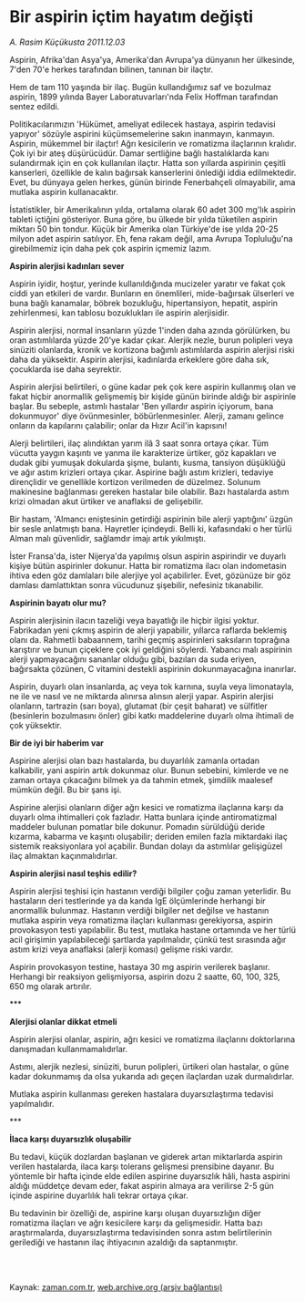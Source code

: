 # Bir aspirin içtim hayatım değişti

*A. Rasim Küçükusta 2011.12.03*

<td class="columnist-detail">
<p>Aspirin, Afrika'dan Asya'ya, Amerika'dan Avrupa'ya dünyanın her ülkesinde, 7'den 70'e herkes tarafından bilinen, tanınan bir ilaçtır.</p>
<p>
<div id="haberMetinDiv">
<p> Hem de tam 110 yaşında bir ilaç. Bugün kullandığımız saf ve bozulmaz aspirin, 1899 yılında Bayer Laboratuvarları'nda Felix Hoffman tarafından sentez edildi.
<p>Politikacılarımızın 'Hükümet, ameliyat edilecek hastaya, aspirin tedavisi yapıyor' sözüyle aspirini küçümsemelerine sakın inanmayın, kanmayın. Aspirin, mükemmel bir ilaçtır! Ağrı kesicilerin ve romatizma ilaçlarının kralıdır. Çok iyi bir ateş düşürücüdür. Damar sertliğine bağlı hastalıklarda kanı sulandırmak için en çok kullanılan ilaçtır. Hatta son yıllarda aspirinin çeşitli kanserleri, özellikle de kalın bağırsak kanserlerini önlediği iddia edilmektedir. Evet, bu dünyaya gelen herkes, günün birinde Fenerbahçeli olmayabilir, ama mutlaka aspirin kullanacaktır.
<p>İstatistikler, bir Amerikalının yılda, ortalama olarak 60 adet 300 mg'lık aspirin tableti içtiğini gösteriyor. Buna göre, bu ülkede bir yılda tüketilen aspirin miktarı 50 bin tondur. Küçük bir Amerika olan Türkiye'de ise yılda 20-25 milyon adet aspirin satılıyor. Eh, fena rakam değil, ama Avrupa Topluluğu'na girebilmemiz için daha pek çok aspirin içmemiz lazım.
<p><b>Aspirin alerjisi kadınları sever</b>
<p>Aspirin iyidir, hoştur, yerinde kullanıldığında mucizeler yaratır ve fakat çok ciddi yan etkileri de vardır. Bunların en önemlileri, mide-bağırsak ülserleri ve buna bağlı kanamalar, böbrek bozukluğu, hipertansiyon, hepatit, aspirin zehirlenmesi, kan tablosu bozuklukları ile aspirin alerjisidir.
<p>Aspirin alerjisi, normal insanların yüzde 1'inden daha azında görülürken, bu oran astımlılarda yüzde 20'ye kadar çıkar. Alerjik nezle, burun polipleri veya sinüziti olanlarda, kronik ve kortizona bağımlı astımlılarda aspirin alerjisi riski daha da yüksektir. Aspirin alerjisi, kadınlarda erkeklere göre daha sık, çocuklarda ise daha seyrektir.
<p>Aspirin alerjisi belirtileri, o güne kadar pek çok kere aspirin kullanmış olan ve fakat hiçbir anormallik gelişmemiş bir kişide günün birinde aldığı bir aspirinle başlar. Bu sebeple, astımlı hastalar 'Ben yıllardır aspirin içiyorum, bana dokunmuyor' diye övünmesinler, böbürlenmesinler. Alerji, zamanı gelince onların da kapılarını çalabilir; onlar da Hızır Acil'in kapısını!
<p>Alerji belirtileri, ilaç alındıktan yarım ilâ 3 saat sonra ortaya çıkar. Tüm vücutta yaygın kaşıntı ve yanma ile karakterize ürtiker, göz kapakları ve dudak gibi yumuşak dokularda şişme, bulantı, kusma, tansiyon düşüklüğü ve ağır astım krizleri ortaya çıkar. Aspirine bağlı astım krizleri, tedaviye dirençlidir ve genellikle kortizon verilmeden de düzelmez. Solunum makinesine bağlanması gereken hastalar bile olabilir. Bazı hastalarda astım krizi olmadan akut ürtiker ve anaflaksi de gelişebilir.
<p>Bir hastam, 'Almancı eniştesinin getirdiği aspirinin bile alerji yaptığını' üzgün bir sesle anlatmıştı bana. Hayretler içindeydi. Belli ki, kafasındaki o her türlü Alman malı güvenlidir, sağlamdır imajı artık yıkılmıştı.
<p>İster Fransa'da, ister Nijerya'da yapılmış olsun aspirin aspirindir ve duyarlı kişiye bütün aspirinler dokunur. Hatta bir romatizma ilacı olan indometasin ihtiva eden göz damlaları bile alerjiye yol açabilirler. Evet, gözünüze bir göz damlası damlattıktan sonra vücudunuz şişebilir, nefesiniz tıkanabilir.
<p><b>Aspirinin bayatı olur mu?</b>
<p>Aspirin alerjisinin ilacın tazeliği veya bayatlığı ile hiçbir ilgisi yoktur. Fabrikadan yeni çıkmış aspirin de alerji yapabilir, yıllarca raflarda beklemiş olanı da. Rahmetli babaannem, tarihi geçmiş aspirinleri saksıların toprağına karıştırır ve bunun çiçeklere çok iyi geldiğini söylerdi. Yabancı malı aspirinin alerji yapmayacağını sananlar olduğu gibi, bazıları da suda eriyen, bağırsakta çözünen, C vitamini destekli aspirinin dokunmayacağına inanırlar.
<p>Aspirin, duyarlı olan insanlarda, aç veya tok karnına, suyla veya limonatayla, ne ile ve nasıl ve ne miktarda alınırsa alınsın alerji yapar. Aspirin alerjisi olanların, tartrazin (sarı boya), glutamat (bir çeşit baharat) ve sülfitler (besinlerin bozulmasını önler) gibi katkı maddelerine duyarlı olma ihtimali de çok yüksektir.
<p><b>Bir de iyi bir haberim var</b>
<p>Aspirine alerjisi olan bazı hastalarda, bu duyarlılık zamanla ortadan kalkabilir, yani aspirin artık dokunmaz olur. Bunun sebebini, kimlerde ve ne zaman ortaya çıkacağını bilmek ya da tahmin etmek, şimdilik maalesef mümkün değil. Bu bir şans işi.
<p>Aspirine alerjisi olanların diğer ağrı kesici ve romatizma ilaçlarına karşı da duyarlı olma ihtimalleri çok fazladır. Hatta bunlara içinde antiromatizmal maddeler bulunan pomatlar bile dokunur. Pomadın sürüldüğü deride kızarma, kabarma ve kaşıntı oluşabilir; deriden emilen fazla miktardaki ilaç sistemik reaksiyonlara yol açabilir. Bundan dolayı da astımlılar gelişigüzel ilaç almaktan kaçınmalıdırlar.
<p><b>Aspirin alerjisi nasıl teşhis edilir?</b>
<p>Aspirin alerjisi teşhisi için hastanın verdiği bilgiler çoğu zaman yeterlidir. Bu hastaların deri testlerinde ya da kanda IgE ölçümlerinde herhangi bir anormallik bulunmaz. Hastanın verdiği bilgiler net değilse ve hastanın mutlaka aspirin veya romatizma ilaçları kullanması gerekiyorsa, aspirin provokasyon testi yapılabilir. Bu test, mutlaka hastane ortamında ve her türlü acil girişimin yapılabileceği şartlarda yapılmalıdır, çünkü test sırasında ağır astım krizi veya anaflaksi (alerji koması) gelişme riski vardır.
<p>Aspirin provokasyon testine, hastaya 30 mg aspirin verilerek başlanır. Herhangi bir reaksiyon gelişmiyorsa, aspirin dozu 2 saatte, 60, 100, 325, 650 mg olarak artırılır.
<p>***
<p><b>Alerjisi olanlar dikkat etmeli</b>
<p>Aspirin alerjisi olanlar, aspirin, ağrı kesici ve romatizma ilaçlarını doktorlarına danışmadan kullanmamalıdırlar.
<p>Astımı, alerjik nezlesi, sinüziti, burun polipleri, ürtikeri olan hastalar, o güne kadar dokunmamış da olsa yukarıda adı geçen ilaçlardan uzak durmalıdırlar.
<p>Mutlaka aspirin kullanması gereken hastalara duyarsızlaştırma tedavisi yapılmalıdır. 
<p>***
<p><b>İlaca karşı duyarsızlık oluşabilir</b>
<p>Bu tedavi, küçük dozlardan başlanan ve giderek artan miktarlarda aspirin verilen hastalarda, ilaca karşı tolerans gelişmesi prensibine dayanır. Bu yöntemle bir hafta içinde elde edilen aspirine duyarsızlık hâli, hasta aspirini aldığı müddetçe devam eder, fakat aspirin almaya ara verilirse 2-5 gün içinde aspirine duyarlılık hali tekrar ortaya çıkar.
<p>Bu tedavinin bir özelliği de, aspirine karşı oluşan duyarsızlığın diğer romatizma ilaçları ve ağrı kesicilere karşı da gelişmesidir. Hatta bazı araştırmalarda, duyarsızlaştırma tedavisinden sonra astım belirtilerinin gerilediği ve hastanın ilaç ihtiyacının azaldığı da saptanmıştır. </p></p></p></p></p></p></p></p></p></p></p></p></p></p></p></p></p></p></p></p></p></p></p></p></p></p></p></p></div>
</p>


<p><br>
		 </br></p></td>

Kaynak: [zaman.com.tr](http://zaman.com.tr/yazar.do?yazino=1209330), [web.archive.org (arşiv bağlantısı)](http://web.archive.org/web/20120106072424/http://www.zaman.com.tr:80/yazar.do?yazino=1209330)
